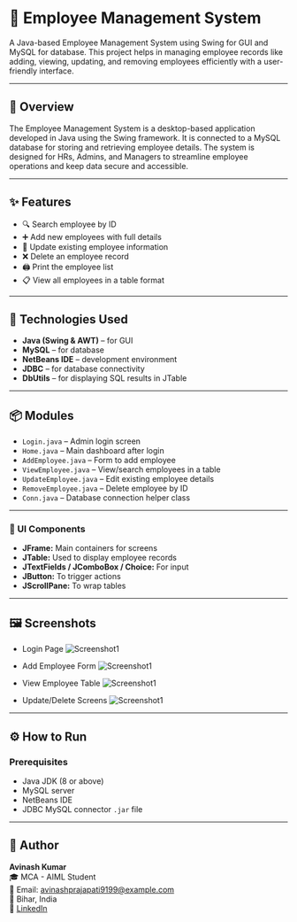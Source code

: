 # 💼 Employee Management System

A Java-based Employee Management System using Swing for GUI and MySQL for database. This project helps in managing employee records like adding, viewing, updating, and removing employees efficiently with a user-friendly interface.

---

## 📝 Overview

The Employee Management System is a desktop-based application developed in Java using the Swing framework. It is connected to a MySQL database for storing and retrieving employee details. The system is designed for HRs, Admins, and Managers to streamline employee operations and keep data secure and accessible.

---

## ✨ Features

- 🔍 Search employee by ID
- ➕ Add new employees with full details
- 📝 Update existing employee information
- ❌ Delete an employee record
- 🖨️ Print the employee list
- 📋 View all employees in a table format

---

## 🧰 Technologies Used

- **Java (Swing & AWT)** – for GUI
- **MySQL** – for database
- **NetBeans IDE** – development environment
- **JDBC** – for database connectivity
- **DbUtils** – for displaying SQL results in JTable

---

## 📦 Modules

- `Login.java` – Admin login screen
- `Home.java` – Main dashboard after login
- `AddEmployee.java` – Form to add employee
- `ViewEmployee.java` – View/search employees in a table
- `UpdateEmployee.java` – Edit existing employee details
- `RemoveEmployee.java` – Delete employee by ID
- `Conn.java` – Database connection helper class

---

### 🔹 UI Components

- **JFrame:** Main containers for screens  
- **JTable:** Used to display employee records  
- **JTextFields / JComboBox / Choice:** For input  
- **JButton:** To trigger actions  
- **JScrollPane:** To wrap tables

---

## 🖼️ Screenshots

- Login Page
   ![Screenshot1](images/screenshot1.png)

- Add Employee Form
  ![Screenshot1](src/icon/add_employee.jpg)
 
- View Employee Table
  ![Screenshot1](images/screenshot1.png)
  
- Update/Delete Screens
  ![Screenshot1](images/screenshot1.png)

---

## ⚙️ How to Run

### Prerequisites

- Java JDK (8 or above)
- MySQL server
- NetBeans IDE
- JDBC MySQL connector `.jar` file

---
## 🙋 Author

**Avinash Kumar**  
🎓 MCA - AIML Student  
📧 Email: avinashprajapati9199@example.com  
📍 Bihar, India    
🔗 [LinkedIn](https://www.linkedin.com/in/avinash-prajapati-244374253/)
